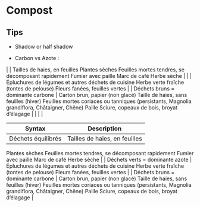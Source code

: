 # Compost

## Tips

- Shadow or half shadow

- Carbon vs Azote : 

| 	  | Tailles de haies, en feuilles
Plantes sèches
Feuilles mortes tendres, se décomposant rapidement
Fumier avec paille
Marc de café
Herbe sèche
  |
| 	  | 
Épluchures de légumes et autres déchets de cuisine
Herbe verte fraîche (tontes de pelouse)
Fleurs fanées, feuilles vertes
  |
| Déchets bruns
= dominante carbone	  |  Carton brun, papier (non glacé)
Taille de haies, sans feuilles (hiver)
Feuilles mortes coriaces ou tanniques (persistants, Magnolia grandiflora, Châtaigner, Chêne)
Paille
Sciure, copeaux de bois, broyat d’élagage |
|   |   |


| Syntax      | Description |
| ----------- | ----------- |
| Déchets équilibrés      | Tailles de haies, en feuilles
Plantes sèches
Feuilles mortes tendres, se décomposant rapidement
Fumier avec paille
Marc de café
Herbe sèche      |
| Déchets verts = dominante azote   | Épluchures de légumes et autres déchets de cuisine
Herbe verte fraîche (tontes de pelouse)
Fleurs fanées, feuilles vertes       |
| Déchets bruns = dominante carbone  | Carton brun, papier (non glacé)
Taille de haies, sans feuilles (hiver)
Feuilles mortes coriaces ou tanniques (persistants, Magnolia grandiflora, Châtaigner, Chêne)
Paille
Sciure, copeaux de bois, broyat d’élagage       |
